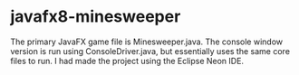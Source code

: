 # javafx8-minesweeper

The primary JavaFX game file is Minesweeper.java. The console window version is run using ConsoleDriver.java, but essentially uses the same core files to run. I had made the project using the Eclipse Neon IDE.

